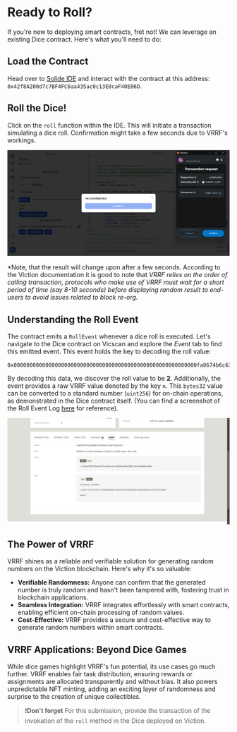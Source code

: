 # Ready to Roll?

If you're new to deploying smart contracts, fret not! We can leverage an existing Dice contract. Here's what you'll need to do:

## Load the Contract

Head over to [Solide IDE](https://solide0x.tech/address/89/0x42f8A200d7c7BF4FC6aa435ac0c13E0caF40E06D) and interact with the contract at this address: `0x42f8A200d7c7BF4FC6aa435ac0c13E0caF40E06D`.

## Roll the Dice!

Click on the `roll` function within the IDE. This will initiate a transaction simulating a dice roll. Confirmation might take a few seconds due to VRRF's workings.

![](https://raw.githubusercontent.com/POLearn/victionary-everything-about-viction/refs/heads/master/content/assets/images/dice_roll.png)

*Note, that the result will change upon after a few seconds. According to the Viction documentation it is good to note that *VRRF relies on the order of calling transaction, protocols who make use of VRRF must wait for a short period of time (say 8-10 seconds) before displaying random result to end-users to avoid issues related to block re-org.*

## Understanding the Roll Event

The contract emits a `RollEvent` whenever a dice roll is executed. Let's navigate to the Dice contract on Vicscan and explore the *Event* tab to find this emitted event. This event holds the key to decoding the roll value:

```
0x0000000000000000000000000000000000000000000000000000000000fa8674b6c634d1fa355a3b605f762247847be8da437e46c55627c8ed747367298250e40000000000000000000000000000000000000000000000000000000000000001
```

By decoding this data, we discover the roll value to be **2**. Additionally, the event provides a raw VRRF value denoted by the key `n`. This `bytes32` value can be converted to a standard number (`uint256`) for on-chain operations, as demonstrated in the Dice contract itself. (You can find a screenshot of the Roll Event Log [here](https://raw.githubusercontent.com/solide-project/awesome-learn-solidity/master/main/exploring-viction-ecosystem/build-with-viction-vrrf/assets/logs.png) for reference).

![](https://raw.githubusercontent.com/POLearn/victionary-everything-about-viction/refs/heads/master/content/assets/images/dice_log.png)

## The Power of VRRF

VRRF shines as a reliable and verifiable solution for generating random numbers on the Viction blockchain. Here's why it's so valuable:

* **Verifiable Randomness:**  Anyone can confirm that the generated number is truly random and hasn't been tampered with, fostering trust in blockchain applications.
* **Seamless Integration:** VRRF integrates effortlessly with smart contracts, enabling efficient on-chain processing of random values.
* **Cost-Effective:** VRRF provides a secure and cost-effective way to generate random numbers within smart contracts.

## VRRF Applications: Beyond Dice Games

While dice games highlight VRRF's fun potential, its use cases go much further. VRRF enables fair task distribution, ensuring rewards or assignments are allocated transparently and without bias. It also powers unpredictable NFT minting, adding an exciting layer of randomness and surprise to the creation of unique collectibles.

> ❗**Don't forget**
> For this submission, provide the transaction of the invokation of the `roll` method in the Dice deployed on Viction.